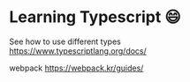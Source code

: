 # Learning Typescript :smile:


See how to use different types   
https://www.typescriptlang.org/docs/


webpack
https://webpack.kr/guides/